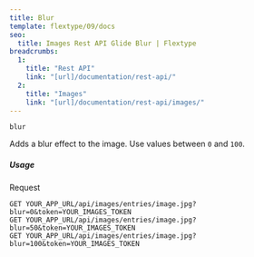 ```yaml
---
title: Blur
template: flextype/09/docs
seo:
  title: Images Rest API Glide Blur | Flextype
breadcrumbs:
  1:
    title: "Rest API"
    link: "[url]/documentation/rest-api/"
  2:
    title: "Images"
    link: "[url]/documentation/rest-api/images/"
---
```


`blur`

Adds a blur effect to the image. Use values between `0` and `100`.

##### Usage

<div class="file-header">Request</div>

```
GET YOUR_APP_URL/api/images/entries/image.jpg?blur=0&token=YOUR_IMAGES_TOKEN
GET YOUR_APP_URL/api/images/entries/image.jpg?blur=50&token=YOUR_IMAGES_TOKEN
GET YOUR_APP_URL/api/images/entries/image.jpg?blur=100&token=YOUR_IMAGES_TOKEN
```